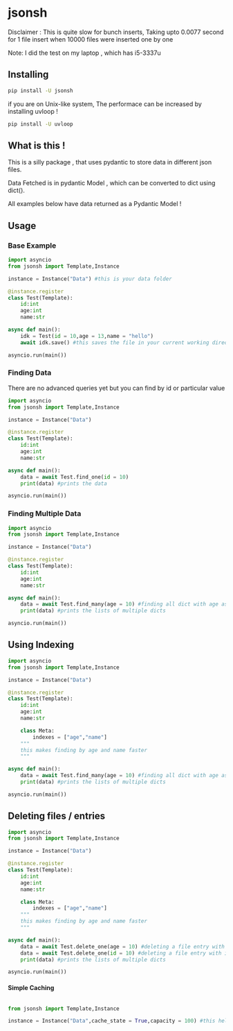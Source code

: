# jsonsh

Disclaimer : This is quite slow for bunch inserts, 
Taking upto 0.0077 second for 1 file insert when 10000 files were inserted one by one

Note: I did the test on my laptop , which has i5-3337u

Installing
----------

```sh
pip install -U jsonsh
```

if you are on Unix-like system, The performace can be increased by installing uvloop !
```sh
pip install -U uvloop
```

What is this !
-----------
This is a silly package , that uses pydantic to store data in different json files.

Data Fetched is in pydantic Model , which can be converted to dict using dict().

All examples below have data returned as a Pydantic Model !

Usage
------

### Base Example 


```py
import asyncio
from jsonsh import Template,Instance

instance = Instance("Data") #this is your data folder

@instance.register
class Test(Template):
    id:int
    age:int
    name:str

async def main():
    idk = Test(id = 10,age = 13,name = "hello")
    await idk.save() #this saves the file in your current working directory

asyncio.run(main())
```

### Finding Data

There are no advanced queries yet but you can find by id or particular value


```py
import asyncio
from jsonsh import Template,Instance

instance = Instance("Data")

@instance.register
class Test(Template):
    id:int
    age:int
    name:str

async def main():
    data = await Test.find_one(id = 10)
    print(data) #prints the data

asyncio.run(main())
```

### Finding Multiple Data


```py
import asyncio
from jsonsh import Template,Instance

instance = Instance("Data")

@instance.register
class Test(Template):
    id:int
    age:int
    name:str

async def main():
    data = await Test.find_many(age = 10) #finding all dict with age as 10
    print(data) #prints the lists of multiple dicts

asyncio.run(main())
```

## Using Indexing 

```py
import asyncio
from jsonsh import Template,Instance

instance = Instance("Data")

@instance.register
class Test(Template):
    id:int
    age:int
    name:str

    class Meta:
        indexes = ["age","name"] 
    """
    this makes finding by age and name faster
    """

async def main():
    data = await Test.find_many(age = 10) #finding all dict with age as 10
    print(data) #prints the lists of multiple dicts

asyncio.run(main())
```

## Deleting files / entries

```py
import asyncio
from jsonsh import Template,Instance

instance = Instance("Data")

@instance.register
class Test(Template):
    id:int
    age:int
    name:str

    class Meta:
        indexes = ["age","name"] 
    """
    this makes finding by age and name faster
    """

async def main():
    data = await Test.delete_one(age = 10) #deleting a file entry with age as 10
    data = await Test.delete_one(id = 10) #deleting a file entry with id as 10
    print(data) #prints the lists of multiple dicts

asyncio.run(main())
```

#### Simple Caching 

```py

from jsonsh import Template,Instance

instance = Instance("Data",cache_state = True,capacity = 100) #this helps you to avoid reading files in finds

```
